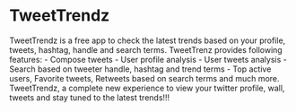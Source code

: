 TweetTrendz
===========

TweetTrendz is a free app to check the latest trends based on your profile, tweets, hashtag, handle and search terms.  TweetTrenz provides following features: - Compose tweets - User profile analysis - User tweets analysis - Search based on tweeter handle, hashtag and trend terms - Top active users, Favorite tweets, Retweets based on search terms and much more.  TweetTrendz, a complete new experience to view your twitter profile, wall, tweets and stay tuned to the latest trends!!!
